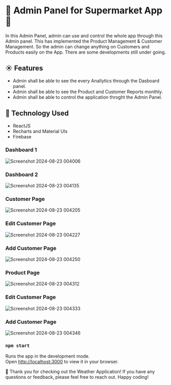 # 🏪 Admin Panel for Supermarket App 🏪
In this Admin Panel, admin can use and control the whole app through this Admin panel. This has implemented the Product Management & Customer Management. So the admin can change anything on Customers and Products easily on the App. There are some developments still under going.

##  ☀️ Features 
* Admin shall be able to see the every Anallytics through the Dasboard panel.
* Admin shall be able to see the Product and Customer Reports monthly.
* Admin shall be able to control the application throght the Admin Panel.

## 🤖 Technology Used 
* ReactJS
* Recharts and Material UIs
* Firebase

### Dashboard 1
![Screenshot 2024-08-23 004006](https://github.com/user-attachments/assets/dad2648f-9683-4bfa-8176-d7344f84680b)

### Dashboard 2
![Screenshot 2024-08-23 004135](https://github.com/user-attachments/assets/2e0572e3-17a4-4eae-bb62-60444d623d40)

### Customer Page
![Screenshot 2024-08-23 004205](https://github.com/user-attachments/assets/4a978ce0-f8a6-44be-85df-c9c9a2a3bd77)

###  Edit Customer Page
![Screenshot 2024-08-23 004227](https://github.com/user-attachments/assets/a87da9c9-f2f9-4775-984e-8719d5b007c0)

### Add Customer Page
![Screenshot 2024-08-23 004250](https://github.com/user-attachments/assets/056dfd57-6bbf-4255-b4eb-b29d9afe87c1)

### Product Page
![Screenshot 2024-08-23 004312](https://github.com/user-attachments/assets/7447dd92-29db-420c-ba08-227d66533e97)

### Edit Customer Page
![Screenshot 2024-08-23 004333](https://github.com/user-attachments/assets/98d139a7-495e-45a9-85d0-6c117b7cea74)

### Add Customer Page
![Screenshot 2024-08-23 004346](https://github.com/user-attachments/assets/f1bf9f9a-b0d4-4505-808b-54bae68b123e)



### `npm start`

Runs the app in the development mode.\
Open [http://localhost:3000](http://localhost:3000) to view it in your browser.

🌟 Thank you for checking out the Weather Application! If you have any questions or feedback, please feel free to reach out. Happy coding! 


